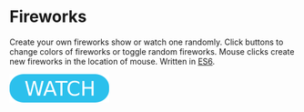 # Fireworks

Create your own fireworks show or watch one randomly. Click buttons to change colors of fireworks or toggle random fireworks. Mouse clicks create new fireworks in the location of mouse. Written in [ES6](https://www.ecma-international.org/ecma-262/6.0/).

[![button](watch.png)](fireworks.html)
